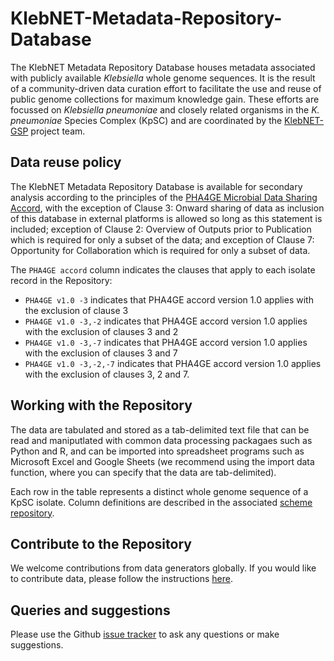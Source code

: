 # KlebNET-Metadata-Repository-Database

The KlebNET Metadata Repository Database houses metadata associated with publicly available _Klebsiella_ whole genome sequences. It is the result of a community-driven data curation effort to facilitate the use and reuse of public genome collections for maximum knowledge gain. These efforts are focussed on _Klebsiella pneumoniae_ and closely related organisms in the _K. pneumoniae_ Species Complex (KpSC) and are coordinated by the [KlebNET-GSP](https://klebnet.org/) project team. 

## Data reuse policy

The KlebNET Metadata Repository Database is available for secondary analysis according to the principles of the [PHA4GE Microbial Data Sharing Accord](https://pha4ge.org/wp-content/uploads/2024/03/PHA4GE_Microbial_Data_Sharing_Accord_v1.0.pdf), with the exception of Clause 3: Onward sharing of data as inclusion of this database in external platforms is allowed so long as this statement is included; exception of Clause 2: Overview of Outputs prior to Publication which is required for only a subset of the data; and exception of Clause 7: Opportunity for Collaboration which is required for only a subset of data. 

The `PHA4GE accord` column indicates the clauses that apply to each isolate record in the Repository:
- `PHA4GE v1.0 -3` indicates that PHA4GE accord version 1.0 applies with the exclusion of clause 3
- `PHA4GE v1.0 -3,-2` indicates that PHA4GE accord version 1.0 applies with the exclusion of clauses 3 and 2
- `PHA4GE v1.0 -3,-7` indicates that PHA4GE accord version 1.0 applies with the exclusion of clauses 3 and 7
- `PHA4GE v1.0 -3,-2,-7` indicates that PHA4GE accord version 1.0 applies with the exclusion of clauses 3, 2 and 7.

## Working with the Repository

The data are tabulated and stored as a tab-delimited text file that can be read and maniputlated with common data processing packagaes such as Python and R, and can be imported into spreadsheet programs such as Microsoft Excel and Google Sheets (we recommend using the import data function, where you can specify that the data are tab-delimited).

Each row in the table represents a distinct whole genome sequence of a KpSC isolate. Column definitions are described in the associated [scheme repository](https://github.com/klebgenomics/Klebsiella-genome-metadata).

## Contribute to the Repository

We welcome contributions from data generators globally. If you would like to contribute data, please follow the instructions [here](https://github.com/klebgenomics/Klebsiella-genome-metadata/blob/main/README.md#data-submission).

## Queries and suggestions

Please use the Github [issue tracker](https://github.com/klebgenomics/KlebNET-Metadata-Repository-Database/issues) to ask any questions or make suggestions.
